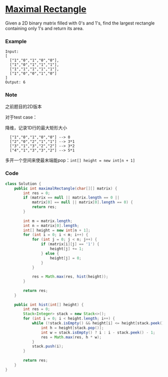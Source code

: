 # [Maximal Rectangle](https://leetcode.com/problems/maximal-rectangle/)

Given a 2D binary matrix filled with 0's and 1's, find the largest rectangle containing only 1's and return its area.

### **Example**

```
Input:
[
  ["1","0","1","0","0"],
  ["1","0","1","1","1"],
  ["1","1","1","1","1"],
  ["1","0","0","1","0"]
]
Output: 6
```

### Note

之前题目的2D版本

对于test case：

降维，记录1D行的最大矩形大小

```
  ["1","0","1","0","0"] --> 0
  ["2","0","2","1","1"] --> 3*1
  ["3","1","3","2","2"] --> 3*2
  ["4","1","3","3","2"] --> 5*1
```

多开一个空间来使最末端能pop：`int[] height = new int[n + 1]` 

### Code

```java
class Solution {
    public int maximalRectangle(char[][] matrix) {
        int res = 0; 
        if (matrix == null || matrix.length == 0 ||
            matrix[0] == null || matrix[0].length == 0) {
            return res;
        }
        
        int m = matrix.length;
        int n = matrix[0].length;
        int[] height = new int[n + 1];
        for (int i = 0; i < m; i++) {
            for (int j = 0; j < n; j++) {
                if (matrix[i][j] == '1') {
                    height[j] += 1;
                } else {
                    height[j] = 0;
                }
            }
            
            res = Math.max(res, hist(height));
        }
        
        return res;
    }
    
    public int hist(int[] height) {
        int res = 0;
        Stack<Integer> stack = new Stack<>();
        for (int i = 0; i < height.length; i++) {
            while (!stack.isEmpty() && height[i] <= height[stack.peek()]) {
                int h = height[stack.pop()];
                int w = stack.isEmpty() ? i : i - stack.peek() - 1;
                res = Math.max(res, h * w);
            }
            stack.push(i);
        }
        
        return res;
    }
}
```



